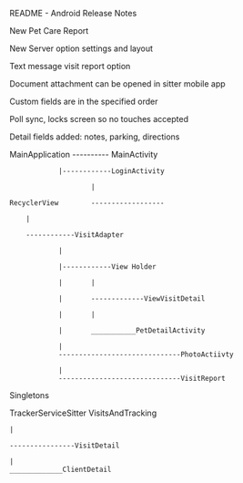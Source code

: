 README - Android Release Notes

New Pet Care Report

New Server option settings and layout

Text message visit report option

Document attachment can be opened in sitter mobile app

Custom fields are in the specified order

Poll sync, locks screen so no touches accepted

Detail fields added: notes, parking, directions



MainApplication ---------- MainActivity

				|------------LoginActivity
						
						|
	
	RecyclerView		------------------

		|
		
		------------VisitAdapter
		
				|
				
				|------------View Holder 
				
				|		|
				
				|		-------------ViewVisitDetail
				
				|		|
				
				|		___________PetDetailActivity
				
				|
				------------------------------PhotoActiivty
				
				|
				------------------------------VisitReport
				

Singletons

TrackerServiceSitter
VisitsAndTracking

	|
	
	----------------VisitDetail
	
	|
	_____________ClientDetail
	
